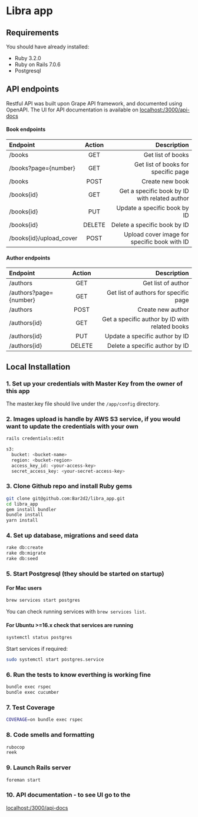 # Libra app

## Requirements

You should have already installed:

- Ruby 3.2.0
- Ruby on Rails 7.0.6
- Postgresql

## API endpoints

Restful API was built upon Grape API framework, and documented using OpenAPI. The UI for API documentation is available on [localhost:/3000/api-docs](http://localhost:3000/api-docs)

#### Book endpoints
| Endpoint |  Action  | Description |
|:-----|:--------:|------:|
| /books   | GET | Get list of books |
| /books?page={number}   | GET | Get list of books for specific page |
| /books   | POST | Create new book |
| /books{id}   | GET | Get a specific book by ID with related author |
| /books{id}   | PUT | Update a specific book by ID |
| /books{id}   | DELETE | Delete a specific book by ID |
| /books{id}/upload_cover   | POST | Upload cover image for specific book with ID |

#### Author endpoints
| Endpoint |  Action  | Description |
|:-----|:--------:|------:|
| /authors   | GET | Get list of author |
| /authors?page={number}   | GET | Get list of authors for specific page |
| /authors   | POST | Create new author |
| /authors{id}   | GET | Get a specific author by ID with related books |
| /authors{id}   | PUT | Update a specific author by ID |
| /authors{id}   | DELETE | Delete a specific author by ID |


## Local Installation

### 1. Set up your credentials with Master Key from the owner of this app

The master.key file should live under the ```/app/config``` directory.

### 2. Images upload is handle by AWS S3 service, if you would want to update the credentials with your own

```sh
rails credentials:edit
```

```sh
s3:
  bucket: <bucket-name>
  region: <bucket-region>
  access_key_id: <your-access-key>
  secret_access_key: <your-secret-access-key>
```

### 3. Clone Github repo and install Ruby gems

```sh
git clone git@github.com:Bar2d2/libra_app.git
cd libra_app
gem install bundler
bundle install
yarn install
```

### 4. Set up database, migrations and seed data

```sh
rake db:create
rake db:migrate
rake db:seed
```

### 5. Start Postgresql (they should be started on startup)

#### For Mac users

```sh
brew services start postgres
```

You can check running services with `brew services list`.

#### For Ubuntu >=16.x check that services are running

```sh
systemctl status postgres
```

Start services if required:

```sh
sudo systemctl start postgres.service
```

### 6. Run the tests to know everthing is working fine

```sh
bundle exec rspec
bundle exec cucumber
```

### 7. Test Coverage

```sh
COVERAGE=on bundle exec rspec
```

### 8. Code smells and formatting

```sh
rubocop
reek
```
### 9. Launch Rails server

```sh
foreman start
```
### 10. API documentation - to see UI go to the

[localhost:/3000/api-docs](http://localhost:3000/api-docs)

